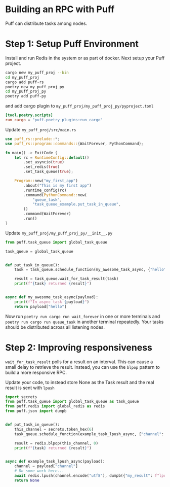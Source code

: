 # Building an RPC with Puff

Puff can distribute tasks among nodes.

# Step 1: Setup Puff Environment

Install and run Redis in the system or as part of docker. Next setup your Puff project.

```bash
cargo new my_puff_proj --bin
cd my_puff_proj
cargo add puff-rs
poetry new my_puff_proj_py
cd my_puff_proj_py
poetry add puff-py
```

and add cargo plugin to `my_puff_proj/my_puff_proj_py/pyproject.toml`

```toml
[tool.poetry.scripts]
run_cargo = "puff.poetry_plugins:run_cargo"
```

Update `my_puff_proj/src/main.rs`

```rust
use puff_rs::prelude::*;
use puff_rs::program::commands::{WaitForever, PythonCommand};

fn main() -> ExitCode {
    let rc = RuntimeConfig::default()
        .set_asyncio(true)
        .set_redis(true)
        .set_task_queue(true);

    Program::new("my_first_app")
        .about("This is my first app")
        .runtime_config(rc)
        .command(PythonCommand::new(
            "queue_task",
            "task_queue_example.put_task_in_queue",
        ))
        .command(WaitForever)
        .run()
}
```

Update `my_puff_proj/my_puff_proj_py/__init__.py`


```python
from puff.task_queue import global_task_queue

task_queue = global_task_queue


def put_task_in_queue():
    task = task_queue.schedule_function(my_awesome_task_async, {"hello": "world"})

    result = task_queue.wait_for_task_result(task)
    print(f"{task} returned {result}")


async def my_awesome_task_async(payload):
    print(f"In async task {payload}")
    return payload["hello"]
```

Now run `poetry run cargo run wait_forever` in one or more terminals and `poetry run cargo run queue_task` in another terminal repeatedly. Your tasks should be distributed across all listening nodes.


# Step 2: Improving responsiveness

`wait_for_task_result` polls for a result on an interval. This can cause a small delay to retrieve the result. Instead, you can use the `blpop` pattern to build a more responsive RPC.

Update your code, to instead store None as the Task result and the real result is sent with `lpush`

```python
import secrets
from puff.task_queue import global_task_queue as task_queue
from puff.redis import global_redis as redis
from puff.json import dumpb


def put_task_in_queue():
    this_channel = secrets.token_hex(6)
    task_queue.schedule_function(example_task_lpush_async, {"channel": this_channel, "hello": "world"}, scheduled_time_unix_ms=1)

    result = redis.blpop(this_channel, 0)
    print(f"{task} returned {result}")


async def example_task_lpush_async(payload):
    channel = payload["channel"]
    # Do some work here...
    await redis.lpush(channel.encode("utf8"), dumpb({"my_result": f"lpop-{payload['hello']}"}))
    return None
```